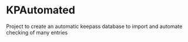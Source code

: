 # KPAutomated
Project to create an automatic keepass database to import and automate checking of many entries
